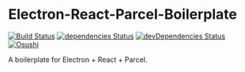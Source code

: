# Electron-React-Parcel-Boilerplate
[![Build Status](https://img.shields.io/travis/shamofu/electron-react-parcel-boilerplate/master.svg?style=flat-square)](https://travis-ci.org/shamofu/electron-react-parcel-boilerplate)
[![dependencies Status](https://img.shields.io/david/shamofu/electron-react-parcel-boilerplate.svg?style=flat-square)](https://david-dm.org/shamofu/electron-react-parcel-boilerplate)
[![devDependencies Status](https://img.shields.io/david/dev/shamofu/electron-react-parcel-boilerplate.svg?style=flat-square)](https://david-dm.org/shamofu/electron-react-parcel-boilerplate?type=dev)
[![Osushi](https://img.shields.io/badge/%F0%9F%8D%A3-welcome-orange.svg?style=flat-square)](https://osushi.love/intent/post/f631096ca13e46e1a8fde1a55ffa6a5c)

A boilerplate for Electron + React + Parcel.
